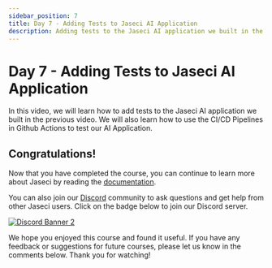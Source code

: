 ```yaml
---
sidebar_position: 7
title: Day 7 - Adding Tests to Jaseci AI Application
description: Adding tests to the Jaseci AI application we built in the previous video.
---
```


# Day 7 - **Adding Tests to Jaseci AI Application**

In this video, we will learn how to add tests to the Jaseci AI application we built in the previous video. We will also learn how to use the CI/CD Pipelines in Github Actions to test our AI Application.

## Congratulations!
Now that you have completed the course, you can continue to learn more about Jaseci by reading the [documentation](https://jaseci.com/docs/).

You can also join our [Discord](https://discord.gg/r5CRtxnPU7) community to ask questions and get help from other Jaseci users. Click on the badge below to join our Discord server.

[![Discord Banner 2](https://discordapp.com/api/guilds/1105093583750574120/widget.png?style=banner2)](https://discord.gg/r5CRtxnPU7)

We hope you enjoyed this course and found it useful. If you have any feedback or suggestions for future courses, please let us know in the comments below. Thank you for watching!
